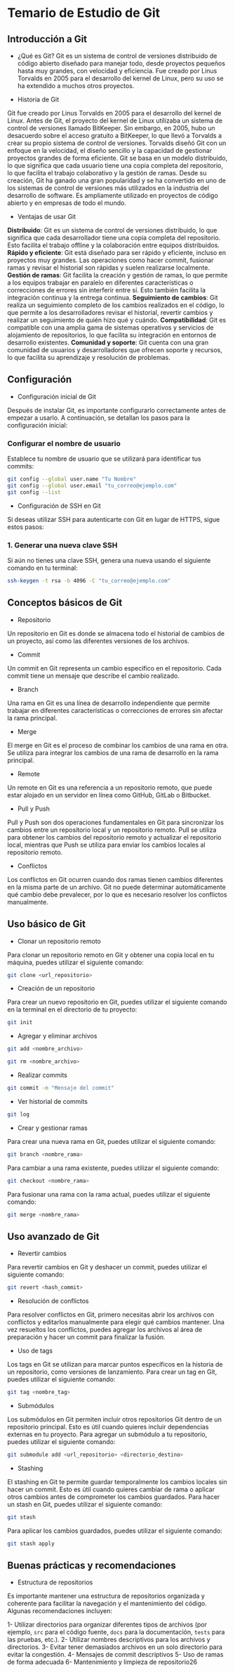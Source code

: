 # Temario de Estudio de Git

## Introducción a Git
- ¿Qué es Git?
Git es un sistema de control de versiones distribuido de código abierto diseñado para manejar todo, desde proyectos pequeños hasta muy grandes, con velocidad y eficiencia. Fue creado por Linus Torvalds en 2005 para el desarrollo del kernel de Linux, pero su uso se ha extendido a muchos otros proyectos.


- Historia de Git

Git fue creado por Linus Torvalds en 2005 para el desarrollo del kernel de Linux. Antes de Git, el proyecto del kernel de Linux utilizaba un sistema de control de versiones llamado BitKeeper. Sin embargo, en 2005, hubo un desacuerdo sobre el acceso gratuito a BitKeeper, lo que llevó a Torvalds a crear su propio sistema de control de versiones.
Torvalds diseñó Git con un enfoque en la velocidad, el diseño sencillo y la capacidad de gestionar proyectos grandes de forma eficiente. Git se basa en un modelo distribuido, lo que significa que cada usuario tiene una copia completa del repositorio, lo que facilita el trabajo colaborativo y la gestión de ramas.
Desde su creación, Git ha ganado una gran popularidad y se ha convertido en uno de los sistemas de control de versiones más utilizados en la industria del desarrollo de software. Es ampliamente utilizado en proyectos de código abierto y en empresas de todo el mundo.

- Ventajas de usar Git

**Distribuido**: Git es un sistema de control de versiones distribuido, lo que significa que cada desarrollador tiene una copia completa del repositorio. Esto facilita el trabajo offline y la colaboración entre equipos distribuidos.
**Rápido y eficiente**: Git está diseñado para ser rápido y eficiente, incluso en proyectos muy grandes. Las operaciones como hacer commit, fusionar ramas y revisar el historial son rápidas y suelen realizarse localmente.
**Gestión de ramas**: Git facilita la creación y gestión de ramas, lo que permite a los equipos trabajar en paralelo en diferentes características o correcciones de errores sin interferir entre sí. Esto también facilita la integración continua y la entrega continua.
**Seguimiento de cambios**: Git realiza un seguimiento completo de los cambios realizados en el código, lo que permite a los desarrolladores revisar el historial, revertir cambios y realizar un seguimiento de quién hizo qué y cuándo.
**Compatibilidad**: Git es compatible con una amplia gama de sistemas operativos y servicios de alojamiento de repositorios, lo que facilita su integración en entornos de desarrollo existentes.
**Comunidad y soporte**: Git cuenta con una gran comunidad de usuarios y desarrolladores que ofrecen soporte y recursos, lo que facilita su aprendizaje y resolución de problemas.


## Configuración
- Configuración inicial de Git

Después de instalar Git, es importante configurarlo correctamente antes de empezar a usarlo. A continuación, se detallan los pasos para la configuración inicial:

### Configurar el nombre de usuario
Establece tu nombre de usuario que se utilizará para identificar tus commits:
```sh
git config --global user.name "Tu Nombre"
git config --global user.email "tu_correo@ejemplo.com"
git config --list
```

- Configuración de SSH en Git

Si deseas utilizar SSH para autenticarte con Git en lugar de HTTPS, sigue estos pasos:

### 1. Generar una nueva clave SSH
Si aún no tienes una clave SSH, genera una nueva usando el siguiente comando en tu terminal:
```sh
ssh-keygen -t rsa -b 4096 -C "tu_correo@ejemplo.com"
```

## Conceptos básicos de Git

- Repositorio

Un repositorio en Git es donde se almacena todo el historial de cambios de un proyecto, así como las diferentes versiones de los archivos.

- Commit

Un commit en Git representa un cambio específico en el repositorio. Cada commit tiene un mensaje que describe el cambio realizado.

- Branch

Una rama en Git es una línea de desarrollo independiente que permite trabajar en diferentes características o correcciones de errores sin afectar la rama principal.

- Merge

El merge en Git es el proceso de combinar los cambios de una rama en otra. Se utiliza para integrar los cambios de una rama de desarrollo en la rama principal.

- Remote

Un remote en Git es una referencia a un repositorio remoto, que puede estar alojado en un servidor en línea como GitHub, GitLab o Bitbucket.

- Pull y Push

Pull y Push son dos operaciones fundamentales en Git para sincronizar los cambios entre un repositorio local y un repositorio remoto. Pull se utiliza para obtener los cambios del repositorio remoto y actualizar el repositorio local, mientras que Push se utiliza para enviar los cambios locales al repositorio remoto.

- Conflictos

Los conflictos en Git ocurren cuando dos ramas tienen cambios diferentes en la misma parte de un archivo. Git no puede determinar automáticamente qué cambio debe prevalecer, por lo que es necesario resolver los conflictos manualmente.


## Uso básico de Git

- Clonar un repositorio remoto

Para clonar un repositorio remoto en Git y obtener una copia local en tu máquina, puedes utilizar el siguiente comando:

```sh
git clone <url_repositorio>
```

- Creación de un repositorio

Para crear un nuevo repositorio en Git, puedes utilizar el siguiente comando en la terminal en el directorio de tu proyecto:

```sh
git init
```

- Agregar y eliminar archivos

```sh
git add <nombre_archivo>
```

```sh
git rm <nombre_archivo>
```

- Realizar commits

```sh
git commit -m "Mensaje del commit"
```

- Ver historial de commits

```sh
git log
```

- Crear y gestionar ramas

Para crear una nueva rama en Git, puedes utilizar el siguiente comando:
```sh
git branch <nombre_rama>
```

Para cambiar a una rama existente, puedes utilizar el siguiente comando:
```sh
git checkout <nombre_rama>
```

Para fusionar una rama con la rama actual, puedes utilizar el siguiente comando:
```sh
git merge <nombre_rama>
```

## Uso avanzado de Git

- Revertir cambios

Para revertir cambios en Git y deshacer un commit, puedes utilizar el siguiente comando:

```sh
git revert <hash_commit>
```

- Resolución de conflictos

Para resolver conflictos en Git, primero necesitas abrir los archivos con conflictos y editarlos manualmente para elegir qué cambios mantener. Una vez resueltos los conflictos, puedes agregar los archivos al área de preparación y hacer un commit para finalizar la fusión.

- Uso de tags

Los tags en Git se utilizan para marcar puntos específicos en la historia de un repositorio, como versiones de lanzamiento. Para crear un tag en Git, puedes utilizar el siguiente comando:

```sh
git tag <nombre_tag>
```

- Submódulos

Los submódulos en Git permiten incluir otros repositorios Git dentro de un repositorio principal. Esto es útil cuando quieres incluir dependencias externas en tu proyecto. Para agregar un submódulo a tu repositorio, puedes utilizar el siguiente comando:

```sh
git submodule add <url_repositorio> <directorio_destino>
```

- Stashing

El stashing en Git te permite guardar temporalmente los cambios locales sin hacer un commit. Esto es útil cuando quieres cambiar de rama o aplicar otros cambios antes de comprometer los cambios guardados. Para hacer un stash en Git, puedes utilizar el siguiente comando:

```sh
git stash
```

Para aplicar los cambios guardados, puedes utilizar el siguiente comando:

```sh
git stash apply
```

## Buenas prácticas y recomendaciones

- Estructura de repositorios

Es importante mantener una estructura de repositorios organizada y coherente para facilitar la navegación y el mantenimiento del código. Algunas recomendaciones incluyen:

1- Utilizar directorios para organizar diferentes tipos de archivos (por ejemplo, `src` para el código fuente, `docs` para la documentación, `tests` para las pruebas, etc.).
2- Utilizar nombres descriptivos para los archivos y directorios.
3- Evitar tener demasiados archivos en un solo directorio para evitar la congestión.
4- Mensajes de commit descriptivos
5- Uso de ramas de forma adecuada
6- Mantenimiento y limpieza de repositorio26
